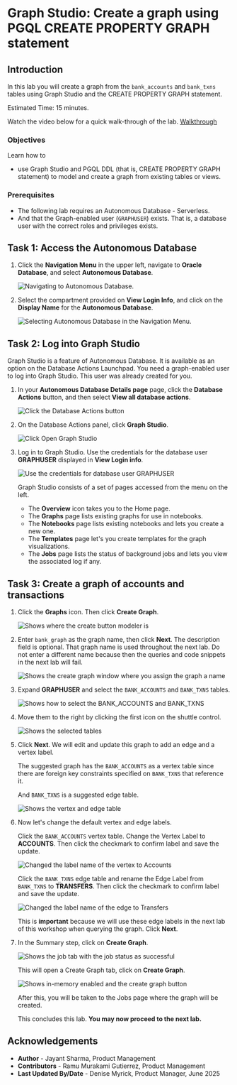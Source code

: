 # Graph Studio: Create a graph using PGQL CREATE PROPERTY GRAPH statement

## Introduction

In this lab you will create a graph from the `bank_accounts` and `bank_txns` tables using Graph Studio and the CREATE PROPERTY GRAPH statement.

Estimated Time: 15 minutes.

Watch the video below for a quick walk-through of the lab.
[Walkthrough](videohub:1_jguolqf3)

### Objectives

Learn how to

- use Graph Studio and PGQL DDL (that is, CREATE PROPERTY GRAPH statement) to model and create a graph from existing tables or views.

### Prerequisites

- The following lab requires an Autonomous Database - Serverless.
- And that the Graph-enabled user (`GRAPHUSER`) exists. That is, a database user with the correct roles and privileges exists.

## Task 1: Access the Autonomous Database

1. Click the **Navigation Menu** in the upper left, navigate to **Oracle Database**, and select **Autonomous Database**.

    ![Navigating to Autonomous Database.](images/navigation-menu-v2.png " ")

2. Select the compartment provided on **View Login Info**, and click on the **Display Name** for the **Autonomous Database**.

    ![Selecting Autonomous Database in the Navigation Menu.](images/select-autonomous-database-v2.png " ")

## Task 2: Log into Graph Studio

Graph Studio is a feature of Autonomous Database. It is available as an option on the Database Actions Launchpad. You need a graph-enabled user to log into Graph Studio. This user was already created for you.

1. In your **Autonomous Database Details page** page, click the **Database Actions** button, and then select **View all database actions**.

    ![Click the Database Actions button](images/click-database-actions-v2.png " ")

2. On the Database Actions panel, click **Graph Studio**.

    ![Click Open Graph Studio](images/graphstudiofixed.png " ")

3. Log in to Graph Studio. Use the credentials for the database user **GRAPHUSER** displayed in **View Login info**.

    ![Use the credentials for database user GRAPHUSER](images/graph-login.png " ")

    Graph Studio consists of a set of pages accessed from the menu on the left.

    - The **Overview** icon takes you to the Home page.
    - The **Graphs** page lists existing graphs for use in notebooks.
    - The **Notebooks** page lists existing notebooks and lets you create a new one.
    - The **Templates** page let's you create templates for the graph visualizations.
    - The **Jobs** page lists the status of background jobs and lets you view the associated log if any.

<!---
    The Home icon ![Home icon](images/home.svg "") takes you to the Home page.  
    The Graph page ![Graphs icon](images/radar-chart.svg "") lists existing graphs for use in notebooks.  
    The Notebook page ![Notebook icon](images/notebook.svg "") lists existing notebooks and lets you create a new one. 
    The Templates page ![Template icon](images/template.svg "")  let's you create templates for the graph visualizations.
    The Jobs page ![Jobs icon](images/server.svg "") lists the status of background jobs and lets you view the associated log if any.
--->

## Task 3: Create a graph of accounts and transactions

1. Click the **Graphs** icon. Then click **Create Graph**.

    ![Shows where the create button modeler is](images/graph-create-button.png " ")

2. Enter `bank_graph` as the graph name, then click **Next**. The description field is optional.
    That graph name is used throughout the next lab.
    Do not enter a different name because then the queries and code snippets in the next lab will fail.

    ![Shows the create graph window where you assign the graph a name](./images/create-graph-dialog.png " ")

3. Expand **GRAPHUSER** and select the `BANK_ACCOUNTS` and `BANK_TXNS` tables.

    ![Shows how to select the BANK_ACCOUNTS and BANK_TXNS](./images/select-tables.png " ")

4. Move them to the right by clicking the first icon on the shuttle control.

    ![Shows the selected tables](./images/selected-tables.png " ")

5. Click **Next**. We will edit and update this graph to add an edge and a vertex label.

    The suggested graph has the `BANK_ACCOUNTS` as a vertex table since there are foreign key constraints specified on `BANK_TXNS` that reference it.

    And `BANK_TXNS` is a suggested edge table.

    ![Shows the vertex and edge table](./images/create-graph-suggested-model.png " ")

6. Now let's change the default vertex and edge labels.

    Click the `BANK_ACCOUNTS` vertex table. Change the Vertex Label to **ACCOUNTS**. Then click the checkmark to confirm label and save the update.

    ![Changed the label name of the vertex to Accounts](images/edit-accounts-vertex-label.png " ")

    Click the `BANK_TXNS` edge table and rename the Edge Label from `BANK_TXNS` to **TRANSFERS**. Then click the checkmark to confirm label and save the update.

    ![Changed the label name of the edge to Transfers](images/edit-edge-label.png " ")

    This is **important** because we will use these edge labels in the next lab of this workshop when querying the graph. Click **Next**.

<!---
6.  Since these are directed edges, a best practice is verifying that the direction is correct.  
    In this instance we want to **confirm** that the direction is from `from_acct_id` to `to_acct_id`.  

    >**Note:** The `Source Vertex` and `Destination Vertex` information on the left.  

    ![Shows how the direction of the vertex is wrong](images/wrong-edge-direction.png " ")  

    **Notice** that the direction is wrong. The Source Key is `to_acct_id` instead of what we want, which is `from_acct_id`.  

    Click the swap edge icon on the right to swap the source and destination vertices and hence reverse the edge direction.  

    >**Note:** The `Source Vertex` is now the correct one, i.e. the `FROM_ACCT_ID`.

    ![Shows how the direction is correct](images/reverse-edge-result.png " ")

7. Click the **Source** tab to verify that the edge direction, and hence the generated CREATE PROPERTY GRAPH statement, is correct.

    ![Verifies that the direction of the edge is correct in the source](images/generated-cpg-statement.png " ")  


  **An alternate approach:** In the earlier Step 5 you could have just updated the CREATE PROPERTY GRAPH statement and saved the updates. That is, you could have just replaced the existing statement with the following one which specifies that the SOURCE KEY is  `from_acct_id`  and the DESTINATION KEY is `to_acct_id`.  

    ```
    -- This is not required if you used swap edge in UI to fix the edge direction.
    -- This is only to illustrate an alternate approach.
    <copy>
    CREATE PROPERTY GRAPH bank_graph
        VERTEX TABLES (
            BANK_ACCOUNTS as ACCOUNTS
            KEY (ACCT_ID)
            LABEL ACCOUNTS
            PROPERTIES (ACCT_ID, NAME)
        )
        EDGE TABLES (
            BANK_TXNS
            KEY (FROM_ACCT_ID, TO_ACCT_ID, AMOUNT)
            SOURCE KEY (FROM_ACCT_ID) REFERENCES ACCOUNTS
            DESTINATION KEY (TO_ACCT_ID) REFERENCES ACCOUNTS
            LABEL TRANSFERS
            PROPERTIES (AMOUNT, DESCRIPTION)
        )
    </copy>
    ```

   ![ALT text is not available for this image](images/correct-ddl-save.png " " )  

   **Important:** Click the **Save** (floppy disk icon) to commit the changes.
--->

7. In the Summary step, click on **Create Graph**.

    ![Shows the job tab with the job status as successful](./images/jobs-create-graph.png " ")

    This will open a Create Graph tab, click on **Create Graph**.

    ![Shows in-memory enabled and the create graph button](./images/create-graph-in-memory.png " ")

    After this, you will be taken to the Jobs page where the graph will be created.

    This concludes this lab. **You may now proceed to the next lab.**

## Acknowledgements

- **Author** - Jayant Sharma, Product Management
- **Contributors** -  Ramu Murakami Gutierrez, Product Management
- **Last Updated By/Date** - Denise Myrick, Product Manager, June 2025
